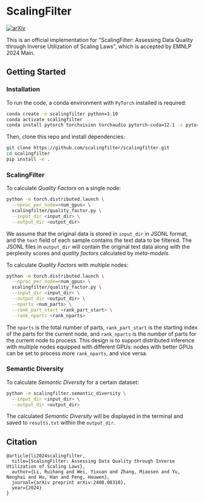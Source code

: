 # ScalingFilter

[![arXiv](https://img.shields.io/badge/arXiv-2408.08310-b31b1b.svg)](https://arxiv.org/abs/2408.08310)

This is an official implementation for "ScalingFilter: Assessing Data Quality through Inverse Utilization of Scaling Laws", which is accepted by EMNLP 2024 Main.




## Getting Started

### Installation

To run the code, a conda environment with `PyTorch` installed is required:

```bash
conda create -n scalingfilter python=3.10
conda activate scalingfilter
conda install pytorch torchvision torchaudio pytorch-cuda=12.1 -c pytorch -c nvidia
```

Then, clone this repo and install dependencies:

```bash
git clone https://github.com/scalingfilter/scalingfilter.git
cd scalingfilter
pip install -e .
```



### ScalingFilter

To calculate *Quality Factors* on a single node:

```bash
python -m torch.distributed.launch \
  --nproc_per_node=<num_gpus> \
  scalingfilter/quality_factor.py \
  --input_dir <input_dir> \
  --output_dir <output_dir>
```

We assume that the original data is stored in `input_dir` in JSONL format, and the `text` field of each sample contains the text data to be filtered. The JSONL files in `output_dir` will contain the original text data along with the perplexity scores and *quality factors* calculated by *meta-models*.

To calculate *Quality Factors* with multiple nodes:

```bash
python -m torch.distributed.launch \
  --nproc_per_node=<num_gpus> \
  scalingfilter/quality_factor.py \
  --input_dir <input_dir> \
  --output_dir <output_dir> \
  --nparts <num_parts> \
  --rank_part_start <rank_part_start> \
  --rank_nparts <rank_nparts>
```

The `nparts` is the total number of parts, `rank_part_start` is the starting index of the parts for the current node, and `rank_nparts` is the number of parts for the current node to process. This design is to support distributed inference with multiple nodes equipped with different GPUs: nodes with better GPUs can be set to process more `rank_nparts`, and vice versa.


### Semantic Diversity

To calculate *Semantic Diversity* for a certain dataset:

```bash
python -m scalingfilter.semantic_diversity \
  --input_dir <input_dir> \
  --output_dir <output_dir>
```

The calculated *Semantic Diversity* will be displayed in the terminal and saved to `results.txt` within the `output_dir`.


## Citation

```
@article{li2024scalingfilter,
  title={ScalingFilter: Assessing Data Quality through Inverse Utilization of Scaling Laws},
  author={Li, Ruihang and Wei, Yixuan and Zhang, Miaosen and Yu, Nenghai and Hu, Han and Peng, Houwen},
  journal={arXiv preprint arXiv:2408.08310},
  year={2024}
}
```

